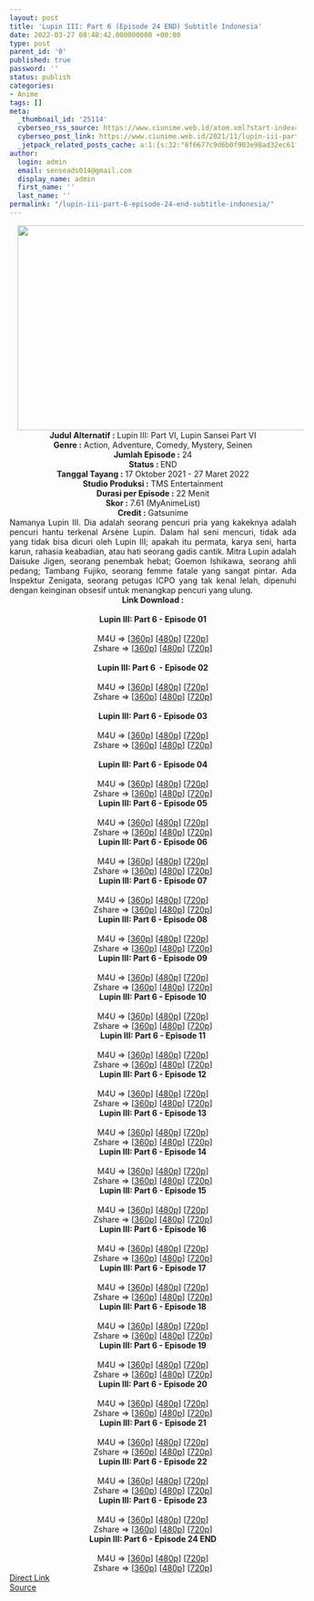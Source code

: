 ```yaml
---
layout: post
title: 'Lupin III: Part 6 (Episode 24 END) Subtitle Indonesia'
date: 2022-03-27 08:48:42.000000000 +00:00
type: post
parent_id: '0'
published: true
password: ''
status: publish
categories:
- Anime
tags: []
meta:
  _thumbnail_id: '25114'
  cyberseo_rss_source: https://www.ciunime.web.id/atom.xml?start-index=1
  cyberseo_post_link: https://www.ciunime.web.id/2021/11/lupin-iii-part-6-subtitle-indonesia.html
  _jetpack_related_posts_cache: a:1:{s:32:"8f6677c9d6b0f903e98ad32ec61f8deb";a:2:{s:7:"expires";i:1648419440;s:7:"payload";a:3:{i:0;a:1:{s:2:"id";i:24265;}i:1;a:1:{s:2:"id";i:23486;}i:2;a:1:{s:2:"id";i:25052;}}}}
author:
  login: admin
  email: senseads014@gmail.com
  display_name: admin
  first_name: ''
  last_name: ''
permalink: "/lupin-iii-part-6-episode-24-end-subtitle-indonesia/"
---
```

<div class="separator" style="clear: both; text-align: center;"><a href="https://blogger.googleusercontent.com/img/a/AVvXsEgxVQdsGVXyh8l_a2gfn6wOtA6SN5HdBTtme7bRUTD_FEUg78DMKPVNyi8l1no3035m1c63UsQBIhJ24OXNWt7SrIYoB5r3vk_k5zk4QcpKgBuUGAPAKsouZXtFNR-vY1RrCrjUoOx2tkJFHYN6g2oOKQzF6_5EoVoHs_C1xP66K4W1PvfA2RFEL0ut=s1280" style="margin-left: 1em; margin-right: 1em;"><img border="0" data-original-height="720" data-original-width="1280" height="360" src="{{ site.baseurl }}/assets/2022/03/AVvXsEgxVQdsGVXyh8l_a2gfn6wOtA6SN5HdBTtme7bRUTD_FEUg78DMKPVNyi8l1no3035m1c63UsQBIhJ24OXNWt7SrIYoB5r3vk_k5zk4QcpKgBuUGAPAKsouZXtFNR-vY1RrCrjUoOx2tkJFHYN6g2oOKQzF6_5EoVoHs_C1xP66K4W1PvfA2RFEL0ut=w640-h360" width="640" /></a></div>
<div class="separator" style="clear: both; text-align: center;"></div>
<div style="text-align: center;"><b>Judul</b><b><b> Alternatif</b> :</b> Lupin III: Part VI, Lupin Sansei Part VI</div>
<div style="text-align: center;"><b><b>Genre :</b></b> Action, Adventure, Comedy, Mystery, Seinen</div>
<div style="text-align: center;"><b>Jumlah Episode :</b> 24<br /><b>Status :&nbsp;</b>END<br /><b>Tanggal Tayang :</b> 17 Oktober&nbsp;2021 - 27 Maret 2022<br /><b>Studio Produksi :</b>&nbsp;TMS Entertainment<br /><b>Durasi per Episode :</b> 22 Menit</div>
<div style="text-align: center;"><b>Skor :</b> 7.61 (MyAnimeList)</div>
<div style="text-align: center;"><b>Credit :</b>&nbsp;Gatsunime</div>
<div style="text-align: center;"></div>
<div style="text-align: justify;">Namanya Lupin III. Dia adalah seorang pencuri pria yang kakeknya adalah pencuri hantu terkenal Arsène Lupin. Dalam hal seni mencuri, tidak ada yang tidak bisa dicuri oleh Lupin III; apakah itu permata, karya seni, harta karun, rahasia keabadian, atau hati seorang gadis cantik. Mitra Lupin adalah Daisuke Jigen, seorang penembak hebat; Goemon Ishikawa, seorang ahli pedang; Tambang Fujiko, seorang femme fatale yang sangat pintar. Ada Inspektur Zenigata, seorang petugas ICPO yang tak kenal lelah, dipenuhi dengan keinginan obsesif untuk menangkap pencuri yang ulung.</div>
<div style="text-align: justify;"></div>
<div style="text-align: justify;"></div>
<div style="text-align: center;">
<div style="text-align: center;">
<div style="text-align: left;">
<div style="text-align: center;"><b>Link Download :</b></div>
<div style="text-align: center;"><b><br /></b></div>
<div style="text-align: center;"><span style="text-align: left;"><b>Lupin III: Part 6&nbsp;</b></span><b>- Episode 01</b></div>
<div style="text-align: center;"><b><br /></b></div>
<div style="text-align: center;">
<div>M4U =&gt; [<a href="https://www.mp4upload.com/orjfrih43hdv" target="_blank" rel="noopener">360p</a>] [<a href="https://www.mp4upload.com/nfy0a2mzmnry" target="_blank" rel="noopener">480p</a>] [<a href="https://www.mp4upload.com/m8ihhv5uw9xr" target="_blank" rel="noopener">720p</a>]</div>
<div>Zshare =&gt; [<a href="https://www46.zippyshare.com/v/k1qL1WuA/file.html" target="_blank" rel="noopener">360p</a>] [<a href="https://www46.zippyshare.com/v/2WNF6W4H/file.html" target="_blank" rel="noopener">480p</a>] [<a href="https://www46.zippyshare.com/v/IqYuNwNW/file.html">720p</a>]</div>
</div>
<div style="text-align: center;"><b><br /></b></div>
<div style="text-align: center;"><span style="text-align: left;"><b>Lupin III: Part 6&nbsp;</b></span><b>&nbsp;- Episode 02</b></div>
<div style="text-align: center;"><b><br /></b></div>
<div style="text-align: center;">
<div>M4U =&gt; [<a href="https://www.mp4upload.com/p2ynd0gw012s" target="_blank" rel="noopener">360p</a>] [<a href="https://www.mp4upload.com/npff6v3gaqiw" target="_blank" rel="noopener">480p</a>] [<a href="https://www.mp4upload.com/o5d2yh4x4jpb" target="_blank" rel="noopener">720p</a>]</div>
<div>Zshare =&gt; [<a href="https://www79.zippyshare.com/v/lpjBkJCE/file.html" target="_blank" rel="noopener">360p</a>] [<a href="https://www79.zippyshare.com/v/2i3BXP0Z/file.html" target="_blank" rel="noopener">480p</a>] [<a href="https://www79.zippyshare.com/v/BdYonKVK/file.html" target="_blank" rel="noopener">720p</a>]</div>
</div>
<div style="text-align: center;"><b><br /></b></div>
<div style="text-align: center;"><span style="text-align: left;"><b>Lupin III: Part 6&nbsp;</b></span><b>- Episode 03</b></div>
<div style="text-align: center;"><b><br /></b></div>
<div style="text-align: center;">
<div>M4U =&gt; [<a href="https://www.mp4upload.com/n78hud43mxvl" target="_blank" rel="noopener">360p</a>] [<a href="https://www.mp4upload.com/gn8593tzeiy6" target="_blank" rel="noopener">480p</a>] [<a href="https://www.mp4upload.com/z8qqhjk44quh" target="_blank" rel="noopener">720p</a>]</div>
<div>Zshare =&gt; [<a href="https://www78.zippyshare.com/v/oMQvEBTj/file.html" target="_blank" rel="noopener">360p</a>] [<a href="https://www78.zippyshare.com/v/OCp4WaUQ/file.html" target="_blank" rel="noopener">480p</a>] [<a href="https://www78.zippyshare.com/v/hi9ETzje/file.html" target="_blank" rel="noopener">720p</a>]</div>
</div>
<div style="text-align: center;"><b><br /></b></div>
<div style="text-align: center;"><span style="text-align: left;"><b>Lupin III: Part 6&nbsp;</b></span><b>- Episode 04</b></div>
<div style="text-align: center;"><b><br /></b></div>
<div style="text-align: center;">
<div>M4U =&gt; [<a href="https://www.mp4upload.com/c8zp8175q70d" target="_blank" rel="noopener">360p</a>] [<a href="https://www.mp4upload.com/75xnhjpgf59e" target="_blank" rel="noopener">480p</a>] [<a href="https://www.mp4upload.com/eq1zgy4zyqsr" target="_blank" rel="noopener">720p</a>]</div>
<div>Zshare =&gt; [<a href="https://www39.zippyshare.com/v/O63UhXhk/file.html" target="_blank" rel="noopener">360p</a>] [<a href="https://www39.zippyshare.com/v/7ZYqfPc6/file.html" target="_blank" rel="noopener">480p</a>] [<a href="https://www39.zippyshare.com/v/FIN2urYt/file.html" target="_blank" rel="noopener">720p</a>]</div>
</div>
<div style="text-align: center;"></div>
<div style="text-align: center;">
<div><span style="text-align: left;"><b>Lupin III: Part 6&nbsp;</b></span><b>- Episode 05</b></div>
<div><b><br /></b></div>
<div>
<div>M4U =&gt; [<a href="https://www.mp4upload.com/7c4yfiolje5p" target="_blank" rel="noopener">360p</a>] [<a href="https://www.mp4upload.com/motv1p9j1jdp" target="_blank" rel="noopener">480p</a>] [<a href="https://www.mp4upload.com/zdsu38h1oebl" target="_blank" rel="noopener">720p</a>]</div>
<div>Zshare =&gt; [<a href="https://www58.zippyshare.com/v/4rwjhKfi/file.html" target="_blank" rel="noopener">360p</a>] [<a href="https://www58.zippyshare.com/v/UCqlsfbf/file.html" target="_blank" rel="noopener">480p</a>] [<a href="https://www58.zippyshare.com/v/nGapRf01/file.html" target="_blank" rel="noopener">720p</a>]</div>
</div>
<div></div>
<div>
<div><span style="text-align: left;"><b>Lupin III: Part 6&nbsp;</b></span><b>- Episode 06</b></div>
<div><b><br /></b></div>
<div>
<div>M4U =&gt; [<a href="https://www.mp4upload.com/uggr02zwjw5o" target="_blank" rel="noopener">360p</a>] [<a href="https://www.mp4upload.com/xi14ytvt8pbc" target="_blank" rel="noopener">480p</a>] [<a href="https://www.mp4upload.com/sfpcrivf4vpt" target="_blank" rel="noopener">720p</a>]</div>
<div>Zshare =&gt; [<a href="https://www40.zippyshare.com/v/xC5SZyw6/file.html" target="_blank" rel="noopener">360p</a>] [<a href="https://www40.zippyshare.com/v/BK63dlgf/file.html" target="_blank" rel="noopener">480p</a>] [<a href="https://www40.zippyshare.com/v/ogyx6pyO/file.html" target="_blank" rel="noopener">720p</a>]</div>
</div>
</div>
<div></div>
<div>
<div><span style="text-align: left;"><b>Lupin III: Part 6&nbsp;</b></span><b>- Episode 07</b></div>
<div><b><br /></b></div>
<div>
<div>M4U =&gt; [<a href="https://www.mp4upload.com/d2erxarus9bh" target="_blank" rel="noopener">360p</a>] [<a href="https://www.mp4upload.com/cnivj5j8tu6r" target="_blank" rel="noopener">480p</a>] [<a href="https://www.mp4upload.com/z80sohxr3y3x" target="_blank" rel="noopener">720p</a>]</div>
<div>Zshare =&gt; [<a href="https://www6.zippyshare.com/v/lGJauX8X/file.html" target="_blank" rel="noopener">360p</a>] [<a href="https://www6.zippyshare.com/v/Lpn8pVXU/file.html" target="_blank" rel="noopener">480p</a>] [<a href="https://www6.zippyshare.com/v/9TdSzUzI/file.html" target="_blank" rel="noopener">720p</a>]</div>
</div>
</div>
<div></div>
<div>
<div><span style="text-align: left;"><b>Lupin III: Part 6&nbsp;</b></span><b>- Episode 08</b></div>
<div><b><br /></b></div>
<div>
<div>M4U =&gt; [<a href="https://www.mp4upload.com/we3b5e411frd" target="_blank" rel="noopener">360p</a>] [<a href="https://www.mp4upload.com/ugymdccespio" target="_blank" rel="noopener">480p</a>] [<a href="https://www.mp4upload.com/2q9nmnxdbpou" target="_blank" rel="noopener">720p</a>]</div>
<div>Zshare =&gt; [<a href="https://www23.zippyshare.com/v/0Hv1xDKz/file.html" target="_blank" rel="noopener">360p</a>] [<a href="https://www23.zippyshare.com/v/SIa7CBSb/file.html" target="_blank" rel="noopener">480p</a>] [<a href="https://www23.zippyshare.com/v/KHZ1Rtc5/file.html" target="_blank" rel="noopener">720p</a>]</div>
</div>
</div>
<div></div>
<div>
<div><span style="text-align: left;"><b>Lupin III: Part 6&nbsp;</b></span><b>- Episode 09</b></div>
<div><b><br /></b></div>
<div>
<div>M4U =&gt; [<a href="https://www.mp4upload.com/rdqc6ex61tb3" target="_blank" rel="noopener">360p</a>] [<a href="https://www.mp4upload.com/puw77oe18mm0" target="_blank" rel="noopener">480p</a>] [<a href="https://www.mp4upload.com/pm0zh1xeqrq2" target="_blank" rel="noopener">720p</a>]</div>
<div>Zshare =&gt; [<a href="https://www74.zippyshare.com/v/wHu9xv8G/file.html" target="_blank" rel="noopener">360p</a>] [<a href="https://www74.zippyshare.com/v/WK14X8nr/file.html" target="_blank" rel="noopener">480p</a>] [<a href="https://www74.zippyshare.com/v/XVzZkzwh/file.html" target="_blank" rel="noopener">720p</a>]</div>
</div>
</div>
<div></div>
<div>
<div><span style="text-align: left;"><b>Lupin III: Part 6&nbsp;</b></span><b>- Episode 10</b></div>
<div><b><br /></b></div>
<div>
<div>M4U =&gt; [<a href="https://www.mp4upload.com/qhkwehpkzd8y" target="_blank" rel="noopener">360p</a>] [<a href="https://www.mp4upload.com/youbngx0xk5t" target="_blank" rel="noopener">480p</a>] [<a href="https://www.mp4upload.com/xpjov3sqeagk" target="_blank" rel="noopener">720p</a>]</div>
<div>Zshare =&gt; [<a href="https://www1.zippyshare.com/v/K11qHijN/file.html" target="_blank" rel="noopener">360p</a>] [<a href="https://www1.zippyshare.com/v/ApI2W3Op/file.html" target="_blank" rel="noopener">480p</a>] [<a href="https://www1.zippyshare.com/v/dj2FvRrw/file.html" target="_blank" rel="noopener">720p</a>]</div>
</div>
</div>
<div></div>
<div>
<div><span style="text-align: left;"><b>Lupin III: Part 6&nbsp;</b></span><b>- Episode 11</b></div>
<div><b><br /></b></div>
<div>
<div>M4U =&gt; [<a href="http://www.solidfiles.com/v/YLgvpn53RnqKd" target="_blank" rel="noopener">360p</a>] [<a href="http://www.solidfiles.com/v/3daNgMQgXXNpp" target="_blank" rel="noopener">480p</a>] [<a href="http://www.solidfiles.com/v/rdV8AZkMy6yvd" target="_blank" rel="noopener">720p</a>]</div>
<div>Zshare =&gt; [<a href="https://www33.zippyshare.com/v/LAQtHuc1/file.html" target="_blank" rel="noopener">360p</a>] [<a href="https://www33.zippyshare.com/v/WPv9QM5N/file.html" target="_blank" rel="noopener">480p</a>] [<a href="https://www33.zippyshare.com/v/oMbKwFWh/file.html" target="_blank" rel="noopener">720p</a>]</div>
</div>
</div>
<div></div>
<div>
<div><span style="text-align: left;"><b>Lupin III: Part 6&nbsp;</b></span><b>- Episode 12</b></div>
<div><b><br /></b></div>
<div>
<div>M4U =&gt; [<a href="https://www.mp4upload.com/gd7q4mntl7yk" target="_blank" rel="noopener">360p</a>] [<a href="https://www.mp4upload.com/hh3kcmewftrs" target="_blank" rel="noopener">480p</a>] [<a href="https://www.mp4upload.com/9nptgbcnf1t3" target="_blank" rel="noopener">720p</a>]</div>
<div>Zshare =&gt; [<a href="https://www33.zippyshare.com/v/9821rc2Z/file.html" target="_blank" rel="noopener">360p</a>] [<a href="https://www33.zippyshare.com/v/KDMezuer/file.html" target="_blank" rel="noopener">480p</a>] [<a href="https://www33.zippyshare.com/v/7L7H3hNd/file.html" target="_blank" rel="noopener">720p</a>]</div>
</div>
</div>
<div></div>
<div>
<div><span style="text-align: left;"><b>Lupin III: Part 6&nbsp;</b></span><b>- Episode 13</b></div>
<div><b><br /></b></div>
<div>
<div>M4U =&gt; [<a href="http://www.solidfiles.com/v/jQBR63mPg4vr6" target="_blank" rel="noopener">360p</a>] [<a href="http://www.solidfiles.com/v/8Z7V8e54gpDAK" target="_blank" rel="noopener">480p</a>] [<a href="http://www.solidfiles.com/v/YLWVqp7rMpMar" target="_blank" rel="noopener">720p</a>]</div>
<div>Zshare =&gt; [<a href="https://www81.zippyshare.com/v/iZBGm1bO/file.html" target="_blank" rel="noopener">360p</a>] [<a href="https://www81.zippyshare.com/v/49MzcZ1Z/file.html" target="_blank" rel="noopener">480p</a>] [<a href="https://www81.zippyshare.com/v/WnPXRfS4/file.html" target="_blank" rel="noopener">720p</a>]</div>
</div>
</div>
<div></div>
<div>
<div><span style="text-align: left;"><b>Lupin III: Part 6&nbsp;</b></span><b>- Episode 14</b></div>
<div><b><br /></b></div>
<div>
<div>M4U =&gt; [<a href="http://www.solidfiles.com/v/eWdzz52jYNKe6" target="_blank" rel="noopener">360p</a>] [<a href="http://www.solidfiles.com/v/rdrzzP2nqZNrL" target="_blank" rel="noopener">480p</a>] [<a href="http://www.solidfiles.com/v/ZZNrrGkkMpPRG" target="_blank" rel="noopener">720p</a>]</div>
<div>Zshare =&gt; [<a href="https://www68.zippyshare.com/v/yTRpaq3L/file.html" target="_blank" rel="noopener">360p</a>] [<a href="https://www68.zippyshare.com/v/ke5hTpkz/file.html" target="_blank" rel="noopener">480p</a>] [<a href="https://www68.zippyshare.com/v/L3OZBSi3/file.html" target="_blank" rel="noopener">720p</a>]</div>
</div>
</div>
<div></div>
<div>
<div><span style="text-align: left;"><b>Lupin III: Part 6&nbsp;</b></span><b>- Episode 15</b></div>
<div><b><br /></b></div>
<div>
<div>M4U =&gt; [<a href="http://www.solidfiles.com/v/3d4MVjPWjYDzX" target="_blank" rel="noopener">360p</a>] [<a href="http://www.solidfiles.com/v/3d4MVzrmqD635" target="_blank" rel="noopener">480p</a>] [<a href="http://www.solidfiles.com/v/eWrRqBQQKaxvV" target="_blank" rel="noopener">720p</a>]</div>
<div>Zshare =&gt; [<a href="https://www110.zippyshare.com/v/khRWxJnB/file.html" target="_blank" rel="noopener">360p</a>] [<a href="https://www110.zippyshare.com/v/rWnZj9QR/file.html" target="_blank" rel="noopener">480p</a>] [<a href="https://www110.zippyshare.com/v/XyWBkp2X/file.html" target="_blank" rel="noopener">720p</a>]</div>
</div>
</div>
<div></div>
<div>
<div><span style="text-align: left;"><b>Lupin III: Part 6&nbsp;</b></span><b>- Episode 16</b></div>
<div><b><br /></b></div>
<div>
<div>M4U =&gt; [<a href="http://www.solidfiles.com/v/ze88aM6Y6q7vd" target="_blank" rel="noopener">360p</a>] [<a href="http://www.solidfiles.com/v/vN22pqjzjDrwK" target="_blank" rel="noopener">480p</a>] [<a href="http://www.solidfiles.com/v/BV44j22Ykg45k" target="_blank" rel="noopener">720p</a>]</div>
<div>Zshare =&gt; [<a href="https://www83.zippyshare.com/v/8mfS6OlV/file.html" target="_blank" rel="noopener">360p</a>] [<a href="https://www83.zippyshare.com/v/4h1u5kUM/file.html" target="_blank" rel="noopener">480p</a>] [<a href="https://www83.zippyshare.com/v/C7w1n5bq/file.html" target="_blank" rel="noopener">720p</a>]</div>
</div>
</div>
<div></div>
<div>
<div><span style="text-align: left;"><b>Lupin III: Part 6&nbsp;</b></span><b>- Episode 17</b></div>
<div><b><br /></b></div>
<div>
<div>M4U =&gt; [<a href="http://www.solidfiles.com/v/pdnw6nPPGRXKx" target="_blank" rel="noopener">360p</a>] [<a href="http://www.solidfiles.com/v/3dVqmxkqm6DyB" target="_blank" rel="noopener">480p</a>] [<a href="http://www.solidfiles.com/v/Rxe62MZ8NRanz" target="_blank" rel="noopener">720p</a>]</div>
<div>Zshare =&gt; [<a href="https://www46.zippyshare.com/v/zB3jDokN/file.html" target="_blank" rel="noopener">360p</a>] [<a href="https://www46.zippyshare.com/v/63oyK7tg/file.html" target="_blank" rel="noopener">480p</a>] [<a href="https://www46.zippyshare.com/v/TaMtQbGw/file.html" target="_blank" rel="noopener">720p</a>]</div>
</div>
</div>
<div></div>
<div>
<div><span style="text-align: left;"><b>Lupin III: Part 6&nbsp;</b></span><b>- Episode 18</b></div>
<div><b><br /></b></div>
<div>
<div>M4U =&gt; [<a href="http://www.solidfiles.com/v/pdnw6nPPGRXKx" target="_blank" rel="noopener">360p</a>] [<a href="http://www.solidfiles.com/v/3dVqmxkqm6DyB" target="_blank" rel="noopener">480p</a>] [<a href="http://www.solidfiles.com/v/Rxe62MZ8NRanz" target="_blank" rel="noopener">720p</a>]</div>
<div>Zshare =&gt; [<a href="https://www46.zippyshare.com/v/zB3jDokN/file.html" target="_blank" rel="noopener">360p</a>] [<a href="https://www46.zippyshare.com/v/63oyK7tg/file.html" target="_blank" rel="noopener">480p</a>] [<a href="https://www46.zippyshare.com/v/TaMtQbGw/file.html" target="_blank" rel="noopener">720p</a>]</div>
</div>
</div>
<div></div>
<div>
<div><span style="text-align: left;"><b>Lupin III: Part 6&nbsp;</b></span><b>- Episode 19</b></div>
<div><b><br /></b></div>
<div>
<div>M4U =&gt; [<a href="http://www.solidfiles.com/v/a4jmk6DG2YXBm" target="_blank" rel="noopener">360p</a>] [<a href="http://www.solidfiles.com/v/MWp4v4r2DRPWN" target="_blank" rel="noopener">480p</a>] [<a href="http://www.solidfiles.com/v/W8ZmPB4pV6Qwq" target="_blank" rel="noopener">720p</a>]</div>
<div>Zshare =&gt; [<a href="https://www50.zippyshare.com/v/R42tV4I6/file.html" target="_blank" rel="noopener">360p</a>] [<a href="https://ponselharian.com/st/?api=24528f307ebb1fcdd27e3f3e5051e835fd990dfd&amp;url=https://www50.zippyshare.com/v/kVbvq2jN/file.html" target="_blank" rel="noopener">480p</a>] [<a href="https://ponselharian.com/st/?api=24528f307ebb1fcdd27e3f3e5051e835fd990dfd&amp;url=https://www50.zippyshare.com/v/MSWI5ynX/file.html" target="_blank" rel="noopener">720p</a>]</div>
</div>
</div>
<div></div>
<div>
<div><span style="text-align: left;"><b>Lupin III: Part 6&nbsp;</b></span><b>- Episode 20</b></div>
<div><b><br /></b></div>
<div>
<div>M4U =&gt; [<a href="http://www.solidfiles.com/v/6G7WkR8Leg4pr" target="_blank" rel="noopener">360p</a>] [<a href="http://www.solidfiles.com/v/YLN4RVAA8ZqBv" target="_blank" rel="noopener">480p</a>] [<a href="http://www.solidfiles.com/v/MWRdPqxNYPzQa" target="_blank" rel="noopener">720p</a>]</div>
<div>Zshare =&gt; [<a href="https://www73.zippyshare.com/v/vb5kvGDb/file.html" target="_blank" rel="noopener">360p</a>] [<a href="https://www73.zippyshare.com/v/ckEU9bN2/file.html" target="_blank" rel="noopener">480p</a>] [<a href="https://www73.zippyshare.com/v/LR7T5iaR/file.html" target="_blank" rel="noopener">720p</a>]</div>
</div>
</div>
<div></div>
<div>
<div><span style="text-align: left;"><b>Lupin III: Part 6&nbsp;</b></span><b>- Episode 21</b></div>
<div><b><br /></b></div>
<div>
<div>M4U =&gt; [<a href="http://www.solidfiles.com/v/5dZBW7eKp6AMp" target="_blank" rel="noopener">360p</a>] [<a href="http://www.solidfiles.com/v/5dZBW8akvvABg" target="_blank" rel="noopener">480p</a>] [<a href="http://www.solidfiles.com/v/2dqvQ2aBznwD8" target="_blank" rel="noopener">720p</a>]</div>
<div>Zshare =&gt; [<a href="https://www14.zippyshare.com/v/7VIhcwGC/file.html" target="_blank" rel="noopener">360p</a>] [<a href="https://www14.zippyshare.com/v/cvmsRvXZ/file.html" target="_blank" rel="noopener">480p</a>] [<a href="https://www14.zippyshare.com/v/yDshAkVf/file.html" target="_blank" rel="noopener">720p</a>]</div>
</div>
</div>
<div></div>
<div>
<div><span style="text-align: left;"><b>Lupin III: Part 6&nbsp;</b></span><b>- Episode 22</b></div>
<div><b><br /></b></div>
<div>
<div>M4U =&gt; [<a href="http://www.solidfiles.com/v/g6xrDm7jAvKVe" target="_blank" rel="noopener">360p</a>] [<a href="http://www.solidfiles.com/v/g6xrDmzDDgRGq" target="_blank" rel="noopener">480p</a>] [<a href="http://www.solidfiles.com/v/6GR3AGxKWXgdB" target="_blank" rel="noopener">720p</a>]</div>
<div>Zshare =&gt; [<a href="https://www37.zippyshare.com/v/7GK3dPnN/file.html" target="_blank" rel="noopener">360p</a>] [<a href="https://www37.zippyshare.com/v/O5nMA9AS/file.html" target="_blank" rel="noopener">480p</a>] [<a href="https://www37.zippyshare.com/v/7lbqiRka/file.html" target="_blank" rel="noopener">720p</a>]</div>
</div>
</div>
<div></div>
<div>
<div><span style="text-align: left;"><b>Lupin III: Part 6&nbsp;</b></span><b>- Episode 23</b></div>
<div><b><br /></b></div>
<div>
<div>M4U =&gt; [<a href="http://www.solidfiles.com/v/YLVnPNrWPAwXV" target="_blank" rel="noopener">360p</a>] [<a href="http://www.solidfiles.com/v/KnMvgYwym5ver" target="_blank" rel="noopener">480p</a>] [<a href="http://www.solidfiles.com/v/wWyZpkkpkyxrk" target="_blank" rel="noopener">720p</a>]</div>
<div>Zshare =&gt; [<a href="https://www73.zippyshare.com/v/AhxVMXuS/file.html" target="_blank" rel="noopener">360p</a>] [<a href="https://www73.zippyshare.com/v/1W5cdPpd/file.html" target="_blank" rel="noopener">480p</a>] [<a href="https://www73.zippyshare.com/v/jmDS5Uwu/file.html" target="_blank" rel="noopener">720p</a>]</div>
</div>
</div>
<div></div>
<div>
<div><span style="text-align: left;"><b>Lupin III: Part 6&nbsp;</b></span><b>- Episode 24 END</b></div>
<div><b><br /></b></div>
<div>
<div>M4U =&gt; [<a href="http://www.solidfiles.com/v/zeknrrkygaLKZ" target="_blank" rel="noopener">360p</a>] [<a href="http://www.solidfiles.com/v/wWyVrKqk6zaZB" target="_blank" rel="noopener">480p</a>] [<a href="http://www.solidfiles.com/v/jQRpryZ3KKg5W" target="_blank" rel="noopener">720p</a>]</div>
<div>Zshare =&gt; [<a href="https://www91.zippyshare.com/v/L9XV4fgQ/file.html" target="_blank" rel="noopener">360p</a>] [<a href="https://www91.zippyshare.com/v/xQeMJKbY/file.html" target="_blank" rel="noopener">480p</a>] [<a href="https://www91.zippyshare.com/v/pcDv8VYm/file.html" target="_blank" rel="noopener">720p</a>]</div>
</div>
</div>
</div>
</div>
</div>
</div>
<link rel="stylesheet" href="https://cdnjs.cloudflare.com/ajax/libs/font-awesome/4.7.0/css/font-awesome.min.css" />
<div class="divbtn"> <a href="https://handymansurrender.com/fihup8buzv?key=94550f7ce39444073321dde3b8782f97" class="btn"><i class="fa fa-download"></i> Direct Link</a> <br /><a href="https://www.ciunime.web.id/2021/11/lupin-iii-part-6-subtitle-indonesia.html">Source</a> </div>
